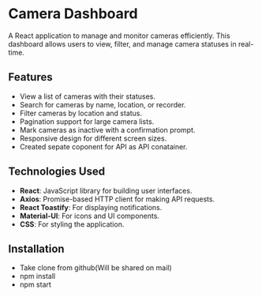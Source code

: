# Camera Dashboard

A React application to manage and monitor cameras efficiently. This dashboard allows users to view, filter, and manage camera statuses in real-time.


## Features

- View a list of cameras with their statuses.
- Search for cameras by name, location, or recorder.
- Filter cameras by location and status.
- Pagination support for large camera lists.
- Mark cameras as inactive with a confirmation prompt.
- Responsive design for different screen sizes.
- Created sepate coponent for API as API conatainer.

## Technologies Used

- **React**: JavaScript library for building user interfaces.
- **Axios**: Promise-based HTTP client for making API requests.
- **React Toastify**: For displaying notifications.
- **Material-UI**: For icons and UI components.
- **CSS**: For styling the application.

## Installation

- Take clone from github(Will be shared on mail)
- npm install
- npm start
